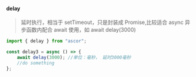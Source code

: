 #### delay 
> 延时执行，相当于 setTimeout，只是封装成 Promise,比较适合 async 异步函数内配合 await 使用，如 await delay(3000)

```javascript
import { delay } from "ascor";

const delay3 = async () => {
	await delay(3000); //单位：毫秒， 延时3000毫秒
	//do something
};
```